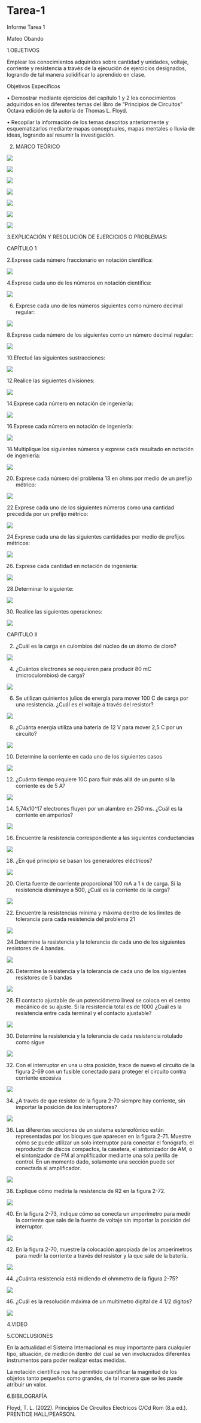 # Tarea-1

Informe Tarea 1 

Mateo Obando 

1.OBJETIVOS 

Emplear los conocimientos adquiridos sobre cantidad y unidades, voltaje, corriente y resistencia a través de la ejecución de ejercicios designados, logrando de tal manera solidificar lo aprendido en clase.

Objetivos Específicos

•	Demostrar mediante ejercicios del capítulo 1 y 2 los conocimientos adquiridos en los diferentes temas del libro de “Principios de Circuitos” Octava edición de la autoría de Thomas L. Floyd.

•	Recopilar la información de los temas descritos anteriormente y esquematizarlos mediante mapas conceptuales, mapas mentales o lluvia de ideas, logrando así resumir la investigación.


2. MARCO TEÓRICO

![](https://github.com/mAttIuS1106/Tarea-1/blob/main/Marco%20Te%C3%B3rico%201.1.PNG)

![](https://github.com/mAttIuS1106/Tarea-1/blob/main/Marco%20Te%C3%B3rico%201.2.PNG)

![](https://github.com/mAttIuS1106/Tarea-1/blob/main/Marco%20Te%C3%B3rico%201.3.PNG)

![](https://github.com/mAttIuS1106/Tarea-1/blob/main/Marco%20te%C3%B3rico%201.5.PNG)

![](https://github.com/mAttIuS1106/Tarea-1/blob/main/Marco%20te%C3%B3rico%201.6.PNG)

![](https://github.com/mAttIuS1106/Tarea-1/blob/main/Marco%20te%C3%B3rico%201.7.PNG)

![](https://github.com/mAttIuS1106/Tarea-1/blob/main/Marco%20Te%C3%B3rico%202.1.PNG)

3.EXPLICACIÓN Y RESOLUCIÓN DE EJERCICIOS O PROBLEMAS: 

CAPÍTULO 1

2.Exprese cada número fraccionario en notación científica:

![](https://github.com/mAttIuS1106/Tarea-1/blob/main/2.1.PNG)

4.Exprese cada uno de los números en notación científica:

![](https://github.com/mAttIuS1106/Tarea-1/blob/main/4.1.PNG)

6. Exprese cada uno de los números siguientes como número decimal regular:

![](https://github.com/mAttIuS1106/Tarea-1/blob/main/6.1.PNG)

8.Exprese cada número de los siguientes como un número decimal regular:

![](https://github.com/mAttIuS1106/Tarea-1/blob/main/8.1.PNG)

10.Efectué las siguientes sustracciones:

![](https://github.com/mAttIuS1106/Tarea-1/blob/main/10.1.PNG)

12.Realice las siguientes divisiones:

![](https://github.com/mAttIuS1106/Tarea-1/blob/main/12.1.PNG)

14.Exprese cada número en notación de ingeniería:

![](https://github.com/mAttIuS1106/Tarea-1/blob/main/14.1.PNG)

16.Exprese cada número en notación de ingeniería:

![](https://github.com/mAttIuS1106/Tarea-1/blob/main/16.1.PNG)

18.Multiplique los siguientes números y exprese cada resultado en notación de ingeniería:

![](https://github.com/mAttIuS1106/Tarea-1/blob/main/18.1.PNG)

20. Exprese cada número del problema 13 en ohms por medio de un prefijo métrico:

![](https://github.com/mAttIuS1106/Tarea-1/blob/main/20.1.PNG)

22.Exprese cada uno de los siguientes números como una cantidad precedida por un prefijo métrico:

![](https://github.com/mAttIuS1106/Tarea-1/blob/main/22.1.PNG)

24.Exprese cada una de las siguientes cantidades por medio de prefijos métricos:

![](https://github.com/mAttIuS1106/Tarea-1/blob/main/24.1.PNG)

26. Exprese cada cantidad en notación de ingeniería:

![](https://github.com/mAttIuS1106/Tarea-1/blob/main/26.1.PNG)

28.Determinar lo siguiente:

![](https://github.com/mAttIuS1106/Tarea-1/blob/main/28.1.PNG)

30. Realice las siguientes operaciones:

![](https://github.com/mAttIuS1106/Tarea-1/blob/main/30.1.PNG)

CAPITULO II

2. ¿Cuál es la carga en culombios del núcleo de un átomo de cloro? 

![](https://github.com/mAttIuS1106/Tarea-1/blob/main/2.PNG)

4. ¿Cuántos electrones se requieren para producir 80 mC (microculombios) de carga?

![](https://github.com/mAttIuS1106/Tarea-1/blob/main/4.PNG)

6. Se utilizan quinientos julios de energía para mover 100 C de carga por una resistencia. ¿Cuál es el voltaje a través del resistor?

![](https://github.com/mAttIuS1106/Tarea-1/blob/main/6.PNG)

8. ¿Cuánta energía utiliza una batería de 12 V para mover 2,5 C por un circuito?

![](https://github.com/mAttIuS1106/Tarea-1/blob/main/8.PNG)

10. Determine la corriente en cada uno de los siguientes casos

![](https://github.com/mAttIuS1106/Tarea-1/blob/main/10.PNG)

12. ¿Cuánto tiempo requiere 10C para fluir más allá de un punto si la corriente es de 5 A?

![](https://github.com/mAttIuS1106/Tarea-1/blob/main/12.PNG)

14. 5,74x10^17 electrones fluyen por un alambre en 250 ms. ¿Cuál es la corriente en amperios?

![](https://github.com/mAttIuS1106/Tarea-1/blob/main/14.PNG)

16. Encuentre la resistencia correspondiente a las siguientes conductancias

![](https://github.com/mAttIuS1106/Tarea-1/blob/main/16.PNG)

18. ¿En qué principio se basan los generadores eléctricos?

![](https://github.com/mAttIuS1106/Tarea-1/blob/main/18.PNG)

20. Cierta fuente de corriente proporcional 100 mA a 1 k de carga. Si la resistencia disminuye a 500, ¿Cuál es la corriente de la carga?

![](https://github.com/mAttIuS1106/Tarea-1/blob/main/20.PNG)

22. Encuentre la resistencias mínima y máxima dentro de los límites de tolerancia para cada resistencia del problema 21

![](https://github.com/mAttIuS1106/Tarea-1/blob/main/22.PNG)

24.Determine la resistencia y la tolerancia de cada uno de los siguientes resistores de 4 bandas.

![](https://github.com/mAttIuS1106/Tarea-1/blob/main/24.PNG)

26. Determine la resistencia y la tolerancia de cada uno de los siguientes resistores de 5 bandas

![](https://github.com/mAttIuS1106/Tarea-1/blob/main/26.PNG)

28. El contacto ajustable de un potenciómetro lineal se coloca en el centro mecánico de su ajuste. Si la resistencia total es de 1000 ¿Cuál es la resistencia entre cada terminal y el contacto ajustable?

![](https://github.com/mAttIuS1106/Tarea-1/blob/main/28.PNG)

30. Determine la resistencia y la tolerancia de cada resistencia rotulado como sigue

![](https://github.com/mAttIuS1106/Tarea-1/blob/main/30.PNG)

32. Con el interruptor en una u otra posición, trace de nuevo el circuito de la figura 2-69 con un fusible conectado para proteger el circuito contra corriente excesiva

![](https://github.com/mAttIuS1106/Tarea-1/blob/main/32.PNG)

34. ¿A través de que resistor de la figura 2-70 siempre hay corriente, sin importar la posición de los interruptores?

![](https://github.com/mAttIuS1106/Tarea-1/blob/main/34.PNG)

36. Las diferentes secciones de un sistema estereofónico están representadas por los bloques que aparecen en la figura 2-71. Muestre cómo se puede utilizar un solo interruptor para conectar el fonógrafo, el reproductor de discos compactos, la casetera, el sintonizador de AM, o el sintonizador de FM al amplificador mediante una sola perilla de control. En un momento dado, solamente una sección puede ser conectada al amplificador.

![](https://github.com/mAttIuS1106/Tarea-1/blob/main/36.PNG)

38. Explique cómo mediría la resistencia de R2 en la figura 2-72.

![](https://github.com/mAttIuS1106/Tarea-1/blob/main/38.PNG)

40. En la figura 2-73, indique cómo se conecta un amperímetro para medir la corriente que sale de la fuente de voltaje sin importar la posición del interruptor.

![](https://github.com/mAttIuS1106/Tarea-1/blob/main/40.PNG)

42. En la figura 2-70, muestre la colocación apropiada de los amperímetros para medir la corriente a través del resistor y la que sale de la batería.

![](https://github.com/mAttIuS1106/Tarea-1/blob/main/42.PNG)

44. ¿Cuánta resistencia está midiendo el ohmmetro de la figura 2-75?

![](https://github.com/mAttIuS1106/Tarea-1/blob/main/44.PNG)

46. ¿Cuál es la resolución máxima de un multímetro digital de 4 1/2 dígitos?

![](https://github.com/mAttIuS1106/Tarea-1/blob/main/46.PNG)

4.VIDEO

5.CONCLUSIONES

En la actualidad el Sistema Internacional es muy importante para cualquier tipo, situación, de medición dentro del cual se ven involucrados diferentes instrumentos para poder realizar estas medidas.

La notación científica nos ha permitido cuantificar la magnitud de los objetos tanto pequeños como grandes, de tal manera que se les puede atribuir un valor.


6.BIBILOGRAFÍA

Floyd, T. L. (2022). Principios De Circuitos Electricos C/Cd Rom (8.a ed.). PRENTICE HALL/PEARSON.
